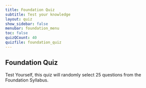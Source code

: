 ```yaml
---
title: Foundation Quiz 
subtitle: Test your knowledge
layout: quiz
show_sidebar: false
menubar: foundation_menu
toc: false
quizQCount: 40
quizfile: foundation_quiz
---
```


## Foundation Quiz

Test Yourself, this quiz will randomly select 25 questions from the Foundation Syllabus.

